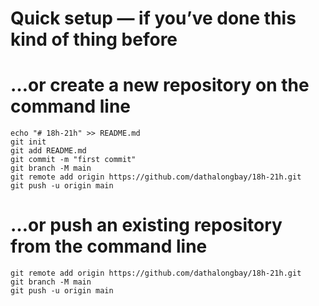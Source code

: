 # Quick setup — if you’ve done this kind of thing before
# …or create a new repository on the command line
```
echo "# 18h-21h" >> README.md
git init
git add README.md
git commit -m "first commit"
git branch -M main
git remote add origin https://github.com/dathalongbay/18h-21h.git
git push -u origin main
```
# …or push an existing repository from the command line
```
git remote add origin https://github.com/dathalongbay/18h-21h.git
git branch -M main
git push -u origin main
```
